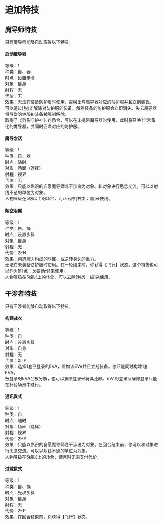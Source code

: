 # 追加特技

## 魔导师特技
只有魔导师能够自动取得以下特技。

#### 启动魔导器
等级：1<br>
种类：自、器<br>
时点：设置步骤<br>
对象：自身<br>
射程：无<br>
代价：无<br>
效果：无法在装备防护服时使用。召唤出与魔导器对应的防护服并且立刻装备。<br>
可以通过[脱出]解除对防护服的装备。解除装备的防护服会立即消失。失去魔导器将导致防护服的装备被强制解除。<br>
取得了《剪影守护神》的场合，可以在未携带魔导器时使用，此时将召唤1个常备化的魔导器，并同时召唤对应的防护服。

#### 魔导念话
等级：1<br>
种类：自、器<br>
时点：随时<br>
对象：场面（选择）<br>
射程：视界<br>
代价：无<br>
效果：只能以熟识的自愿魔导师或干涉者为对象。和对象进行思念交流。可以以射线不通的单位为对象。<br>
人物等级在5级以上的场合，可以去除[种类：器]来使用。

#### 翔空羽翼
等级：1<br>
种类：自、操<br>
时点：设置步骤<br>
对象：自身<br>
射程：无<br>
代价：2EN<br>
效果：创造魔力构成的羽翼，或逆转身边的重力。<br>
无法在未装备防护服时使用。在一轮结束前，你获得【飞行】状态。这个特技也可以作为[时点：次要动作]来使用。<br>
人物等级在5级以上的场合，可以去除[种类：操]来使用。

## 干涉者特技
只有干涉者能够自动取得以下特技。

#### 构建战衣
等级：1<br>
种类：自<br>
时点：设置步骤<br>
对象：自身<br>
射程：无<br>
代价：2HP<br>
效果：选择1套已登录的EVA，重构该EVA并且立刻装备。你只能同时构建1套EVA。<br>
被登录的EVA会被分解，也可以解除登录来将其还原。EVA的登录与解除登录只能在补给场景中进行。

#### 通讯数式
等级：1<br>
种类：自<br>
时点：随时<br>
对象：场面（选择）<br>
射程：视界<br>
代价：2HP<br>
效果：只能以熟识的自愿魔导师或干涉者为对象。在回合结束前，你可以和对象进行思念交流。可以以射线不通的单位为对象。<br>
人物等级在5级以上的场合，使用时无需支付代价。

#### 过载数式
等级：1<br>
种类：自、操<br>
时点：先攻步骤<br>
对象：自身<br>
射程：无<br>
代价：2FP<br>
效果：在回合结束前，你获得【飞行】状态。